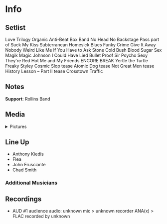 # Info

## Setlist

Love Trilogy
Organic Anti-Beat Box Band
No Head No Backstage Pass part of
Suck My Kiss
Subterranean Homesick Blues
Funky Crime
Give It Away
Nobody Weird Like Me
If You Have to Ask
Stone Cold Bush
Blood Sugar Sex Magik
Magic Johnson
I Could Have Lied
Bullet Proof
Sir Psycho Sexy
They're Red Hot
Me and My Friends
ENCORE BREAK
Yertle the Turtle
Freaky Styley
Cosmic Slop tease
Atomic Dog tease
Not Great Men tease
History Lesson – Part II tease
Crosstown Traffic

## Notes

**Support**: Rollins Band

## Media 

<details>
  <summary>Pictures</summary>
  <!--<img alt="Setlist" title="Setlist" src="_.jpg" height="200" />
  <img alt="Clipping" title="Clipping" src="_.jpg" height="200" />
  <img alt="Flyer" title="Flyer" src="_.jpg" height="200" />-->
</details>

## Line Up

* Anthony Kiedis
* Flea
* John Frusciante
* Chad Smith

### Additional Musicians

## Recordings

* AUD #1 audience audio: unknown mic > unknown recorder ANA(x) > FLAC recorded by unknown
